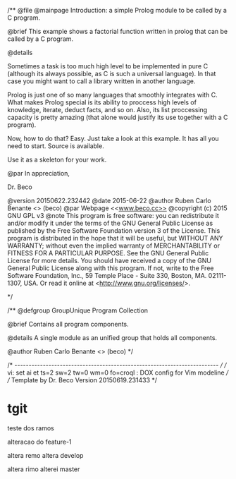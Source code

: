 /**
@file
@mainpage Introduction: a simple Prolog module to be called by a C program.

@brief This example shows a factorial function written in prolog that can be called by a C program.

@details

Sometimes a task is too much high level to be implemented in pure C (although its always possible, as C is such a universal language). In that case you might want to call a library written in another language.

Prolog is just one of so many languages that smoothly integrates with C. What makes Prolog special is its ability to proccess high levels of knowledge, iterate, deduct facts, and so on. Also, its list proccessing       capacity is pretty amazing (that alone would justify its use together with a C program).

Now, how to do that? Easy. Just take a look at this example. It has all you need to start. Source is available.

Use it as a skeleton for your work.

@par In appreciation,

Dr. Beco


@version 20150622.232442
@date 2015-06-22
@author Ruben Carlo Benante <<rcb at beco.cc>> (beco)
@par Webpage
<<www.beco.cc>>
@copyright (c) 2015 GNU GPL v3
@note This program is free software: you can redistribute it
and/or modify it under the terms of the 
GNU General Public License as published by
the Free Software Foundation version 3 of the License.
This program is distributed in the hope that it will be useful,
but WITHOUT ANY WARRANTY; without even the implied warranty of
MERCHANTABILITY or FITNESS FOR A PARTICULAR PURPOSE.  See the 
GNU General Public License for more details.
You should have received a copy of the GNU General Public License
along with this program.
If not, write to the Free Software Foundation, Inc.,
59 Temple Place - Suite 330, Boston, MA. 02111-1307, USA.
Or read it online at <<http://www.gnu.org/licenses/>>.

*/

/**
@defgroup GroupUnique Program Collection

@brief Contains all program components.

@details A single module as an unified group that holds all components.

@author Ruben Carlo Benante <<rcb at beco.cc>> (beco)
*/

/* ------------------------------------------------------------------------ */
/* vi: set ai et ts=2 sw=2 tw=0 wm=0 fo=croql : DOX config for Vim modeline */
/* Template by Dr. Beco <rcb at beco dot cc>        Version 20150619.231433 */


tgit 
====

teste dos ramos

alteracao do feature-1

altera remo
altera develop

altera rimo
alterei master

